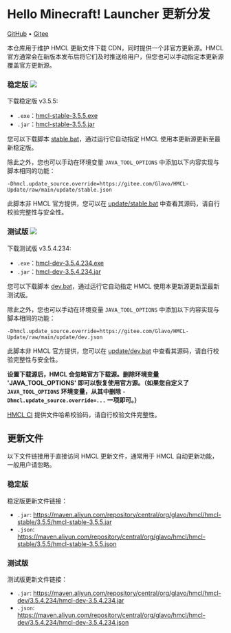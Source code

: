 # Hello Minecraft! Launcher 更新分发

[GitHub](https://github.com/HMCL-dev/HMCL-Update) • [Gitee](https://gitee.com/Glavo/HMCL-Update)

本仓库用于维护 HMCL 更新文件下载 CDN，同时提供一个非官方更新源。HMCL 官方通常会在新版本发布后将它们及时推送给用户，但您也可以手动指定本更新源覆盖官方更新源。


### 稳定版 [![](https://img.shields.io/maven-central/v/org.glavo.hmcl/hmcl-stable?label=稳定版)](https://search.maven.org/artifact/org.glavo.hmcl/hmcl-stable/3.5.5/pom)

下载稳定版 v3.5.5:

* `.exe`：[hmcl-stable-3.5.5.exe](https://maven.aliyun.com/repository/central/org/glavo/hmcl/hmcl-stable/3.5.5/hmcl-stable-3.5.5.exe)
* `.jar`：[hmcl-stable-3.5.5.jar](https://maven.aliyun.com/repository/central/org/glavo/hmcl/hmcl-stable/3.5.5/hmcl-stable-3.5.5.jar)

您可以下载脚本 [stable.bat](https://gitee.com/Glavo/HMCL-Update/attach_files/957979/download/stable.bat)，通过运行它自动指定 HMCL 使用本更新源更新至最新稳定版。

除此之外，您也可以手动在环境变量 `JAVA_TOOL_OPTIONS` 中添加以下内容实现与脚本相同的功能：

```
-Dhmcl.update_source.override=https://gitee.com/Glavo/HMCL-Update/raw/main/update/stable.json
```

此脚本非 HMCL 官方提供，您可以在 [update/stable.bat](update/stable.bat) 中查看其源码，请自行校验完整性与安全性。

### 测试版 [![](https://img.shields.io/maven-central/v/org.glavo.hmcl/hmcl-dev?label=测试版)](https://search.maven.org/artifact/org.glavo.hmcl/hmcl-dev/3.5.4.234/pom)

下载测试版 v3.5.4.234:

* `.exe`：[hmcl-dev-3.5.4.234.exe](https://maven.aliyun.com/repository/central/org/glavo/hmcl/hmcl-dev/3.5.4.234/hmcl-dev-3.5.4.234.exe)
* `.jar`：[hmcl-dev-3.5.4.234.jar](https://maven.aliyun.com/repository/central/org/glavo/hmcl/hmcl-dev/3.5.4.234/hmcl-dev-3.5.4.234.jar)

您可以下载脚本 [dev.bat](https://gitee.com/Glavo/HMCL-Update/attach_files/957978/download/dev.bat)，通过运行它自动指定 HMCL 使用本更新源更新至最新测试版。

除此之外，您也可以手动在环境变量 `JAVA_TOOL_OPTIONS` 中添加以下内容实现与脚本相同的功能：

```
-Dhmcl.update_source.override=https://gitee.com/Glavo/HMCL-Update/raw/main/update/dev.json
```

此脚本非 HMCL 官方提供，您可以在 [update/dev.bat](update/dev.bat) 中查看其源码，请自行校验完整性与安全性。

**设置下载源后，HMCL 会忽略官方下载源。删除环境变量 'JAVA_TOOL_OPTIONS' 即可以恢复使用官方源。（如果您自定义了 `JAVA_TOOL_OPTIONS` 环境变量，从其中删除 `-Dhmcl.update_source.override=...` 一项即可。）**

[HMCL CI](https://ci.huangyuhui.net/) 提供文件哈希校验码，请自行校验文件完整性。
## 更新文件

以下文件链接用于直接访问 HMCL 更新文件，通常用于 HMCL 自动更新功能，一般用户请忽略。

### 稳定版

稳定版更新文件链接：

* `.jar`: https://maven.aliyun.com/repository/central/org/glavo/hmcl/hmcl-stable/3.5.5/hmcl-stable-3.5.5.jar
* `.json`: https://maven.aliyun.com/repository/central/org/glavo/hmcl/hmcl-stable/3.5.5/hmcl-stable-3.5.5.json

### 测试版

测试版更新文件链接：

* `.jar`: https://maven.aliyun.com/repository/central/org/glavo/hmcl/hmcl-dev/3.5.4.234/hmcl-dev-3.5.4.234.jar
* `.json`: https://maven.aliyun.com/repository/central/org/glavo/hmcl/hmcl-dev/3.5.4.234/hmcl-dev-3.5.4.234.json


